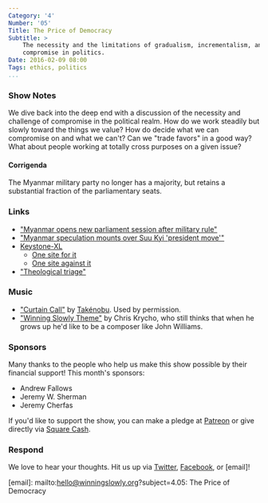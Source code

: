 ```yaml
---
Category: '4'
Number: '05'
Title: The Price of Democracy
Subtitle: >
    The necessity and the limitations of gradualism, incrementalism, and
    compromise in politics.
Date: 2016-02-09 08:00
Tags: ethics, politics
...
```


### Show Notes

We dive back into the deep end with a discussion of the necessity and challenge
of compromise in the political realm. How do we work steadily but slowly toward
the things we value? How do decide what we can compromise on and what we can't?
Can we "trade favors" in a good way? What about people working at totally cross
purposes on a given issue?

#### Corrigenda

The Myanmar military party no longer has a majority, but retains a substantial
fraction of the parliamentary seats.

### Links

  - ["Myanmar opens new parliament session after military rule"][bbc1]
  - ["Myanmar speculation mounts over Suu Kyi 'president move'"][bbc2]
  - [Keystone-XL][wiki]
      + [One site for it][pro]
      + [One site against it][contra]
  - ["Theological triage"][triage]

[bbc1]: http://www.bbc.com/news/world-asia-35456982
[bbc2]: http://www.bbc.com/news/world-asia-35519749
[wiki]: https://en.wikipedia.org/wiki/Keystone_Pipeline
[pro]: http://keystone-xl.com
[contra]: http://www.nrdc.org/energy/keystone-pipeline/
[triage]: http://www.albertmohler.com/2005/07/12/a-call-for-theological-triage-and-christian-maturity/

### Music

  - ["Curtain Call"] by [Takénobu]. Used by permission.
  - ["Winning Slowly Theme"](//soundcloud.com/chriskrycho/winning-slowly) by
    Chris Krycho, who still thinks that when he grows up he'd like to be a
    composer like John Williams.

["Curtain Call"]: https://soundcloud.com/teamclermont/takenobu-curtain-call
[Takénobu]: http://www.takenobumusic.com

### Sponsors

Many thanks to the people who help us make this show possible by their financial
support! This month's sponsors:

  - Andrew Fallows
  - Jeremy W. Sherman
  - Jeremy Cherfas

If you'd like to support the show, you can make a pledge at [Patreon] or give
directly via [Square Cash].

[Patreon]: //www.patreon.com/winningslowly
[Square Cash]: //cash.me/$winningslowly


### Respond

We love to hear your thoughts. Hit us up via [Twitter], [Facebook], or [email]!

[Twitter]: //www.twitter.com/winningslowly
[Facebook]: //www.facebook.com/winningslowlypodcast
[email]: mailto:hello@winningslowly.org?subject=4.05: The Price of Democracy
